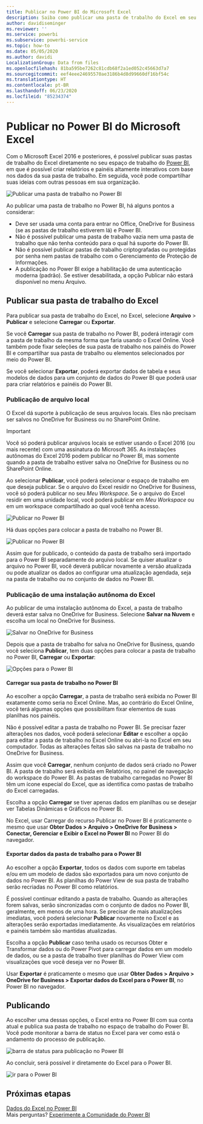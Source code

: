 ```yaml
---
title: Publicar no Power BI do Microsoft Excel
description: Saiba como publicar uma pasta de trabalho do Excel em seu site do Power BI.
author: davidiseminger
ms.reviewer: ''
ms.service: powerbi
ms.subservice: powerbi-service
ms.topic: how-to
ms.date: 05/05/2020
ms.author: davidi
LocalizationGroup: Data from files
ms.openlocfilehash: 81ba595be7262c81cdb68f2a1ed052c45663d7a7
ms.sourcegitcommit: eef4eee24695570ae3186b4d8d99660df16bf54c
ms.translationtype: HT
ms.contentlocale: pt-BR
ms.lasthandoff: 06/23/2020
ms.locfileid: "85234374"
---
```

# <a name="publish-to-power-bi-from-microsoft-excel"></a>Publicar no Power BI do Microsoft Excel
Com o Microsoft Excel 2016 e posteriores, é possível publicar suas pastas de trabalho do Excel diretamente no seu espaço de trabalho do [Power BI](https://powerbi.microsoft.com), em que é possível criar relatórios e painéis altamente interativos com base nos dados da sua pasta de trabalho. Em seguida, você pode compartilhar suas ideias com outras pessoas em sua organização.

![Publicar uma pasta de trabalho no Power BI](media/service-publish-from-excel/pbi_uploadexport2.png)

Ao publicar uma pasta de trabalho no Power BI, há alguns pontos a considerar:

* Deve ser usada uma conta para entrar no Office, OneDrive for Business (se as pastas de trabalho estiverem lá) e Power BI.
* Não é possível publicar uma pasta de trabalho vazia nem uma pasta de trabalho que não tenha conteúdo para o qual há suporte do Power BI.
* Não é possível publicar pastas de trabalho criptografadas ou protegidas por senha nem pastas de trabalho com o Gerenciamento de Proteção de Informações.
* A publicação no Power BI exige a habilitação de uma autenticação moderna (padrão). Se estiver desabilitada, a opção Publicar não estará disponível no menu Arquivo.

## <a name="publish-your-excel-workbook"></a>Publicar sua pasta de trabalho do Excel
Para publicar sua pasta de trabalho do Excel, no Excel, selecione **Arquivo** > **Publicar** e selecione **Carregar** ou **Exportar**.

Se você **Carregar** sua pasta de trabalho no Power BI, poderá interagir com a pasta de trabalho da mesma forma que faria usando o Excel Online. Você também pode fixar seleções de sua pasta de trabalho nos painéis do Power BI e compartilhar sua pasta de trabalho ou elementos selecionados por meio do Power BI.

Se você selecionar **Exportar**, poderá exportar dados de tabela e seus modelos de dados para um conjunto de dados do Power BI que poderá usar para criar relatórios e painéis do Power BI.

### <a name="local-file-publishing"></a>Publicação de arquivo local
O Excel dá suporte à publicação de seus arquivos locais. Eles não precisam ser salvos no OneDrive for Business ou no SharePoint Online.

> [!IMPORTANT]
> Você só poderá publicar arquivos locais se estiver usando o Excel 2016 (ou mais recente) com uma assinatura do Microsoft 365. As instalações autônomas do Excel 2016 podem publicar no Power BI, mas somente quando a pasta de trabalho estiver salva no OneDrive for Business ou no SharePoint Online.
> 

Ao selecionar **Publicar**, você poderá selecionar o espaço de trabalho em que deseja publicar. Se o arquivo do Excel residir no OneDrive for Business, você só poderá publicar no seu *Meu Workspace*. Se o arquivo do Excel residir em uma unidade local, você poderá publicar em *Meu Workspace* ou em um workspace compartilhado ao qual você tenha acesso.

![Publicar no Power BI](media/service-publish-from-excel/pbi_choose_workspace.png)

Há duas opções para colocar a pasta de trabalho no Power BI.

![Publicar no Power BI](media/service-publish-from-excel/pbi_uploadexport3.png)

Assim que for publicado, o conteúdo da pasta de trabalho será importado para o Power BI separadamente do arquivo local. Se quiser atualizar o arquivo no Power BI, você deverá publicar novamente a versão atualizada ou pode atualizar os dados ao configurar uma atualização agendada, seja na pasta de trabalho ou no conjunto de dados no Power BI.

### <a name="publishing-from-a-standalone-excel-installation"></a>Publicação de uma instalação autônoma do Excel
Ao publicar de uma instalação autônoma do Excel, a pasta de trabalho deverá estar salva no OneDrive for Business. Selecione **Salvar na Nuvem** e escolha um local no OneDrive for Business.

![Salvar no OneDrive for Business](media/service-publish-from-excel/pbi_savetoonedrive2.png)

Depois que a pasta de trabalho for salva no OneDrive for Business, quando você seleciona **Publicar**, tem duas opções para colocar a pasta de trabalho no Power BI, **Carregar** ou **Exportar**:

![Opções para o Power BI](media/service-publish-from-excel/pbi_uploadexport2.png)

#### <a name="upload-your-workbook-to-power-bi"></a>Carregar sua pasta de trabalho no Power BI
Ao escolher a opção **Carregar**, a pasta de trabalho será exibida no Power BI exatamente como seria no Excel Online. Mas, ao contrário do Excel Online, você terá algumas opções que possibilitam fixar elementos de suas planilhas nos painéis.

Não é possível editar a pasta de trabalho no Power BI. Se precisar fazer alterações nos dados, você poderá selecionar **Editar** e escolher a opção para editar a pasta de trabalho no Excel Online ou abri-la no Excel em seu computador. Todas as alterações feitas são salvas na pasta de trabalho no OneDrive for Business.

Assim que você **Carregar**, nenhum conjunto de dados será criado no Power BI. A pasta de trabalho será exibida em Relatórios, no painel de navegação do workspace do Power BI. As pastas de trabalho carregadas no Power BI têm um ícone especial do Excel, que as identifica como pastas de trabalho do Excel carregadas.

Escolha a opção **Carregar** se tiver apenas dados em planilhas ou se desejar ver Tabelas Dinâmicas e Gráficos no Power BI.

No Excel, usar Carregar do recurso Publicar no Power BI é praticamente o mesmo que usar **Obter Dados > Arquivo > OneDrive for Business > Conectar, Gerenciar e Exibir o Excel no Power BI** no Power BI do navegador.

#### <a name="export-workbook-data-to-power-bi"></a>Exportar dados da pasta de trabalho para o Power BI
Ao escolher a opção **Exportar**, todos os dados com suporte em tabelas e/ou em um modelo de dados são exportados para um novo conjunto de dados no Power BI. As planilhas do Power View de sua pasta de trabalho serão recriadas no Power BI como relatórios.

É possível continuar editando a pasta de trabalho. Quando as alterações forem salvas, serão sincronizadas com o conjunto de dados no Power BI, geralmente, em menos de uma hora. Se precisar de mais atualizações imediatas, você poderá selecionar **Publicar** novamente no Excel e as alterações serão exportadas imediatamente. As visualizações em relatórios e painéis também são mantidas atualizadas.

Escolha a opção **Publicar** caso tenha usado os recursos Obter e Transformar dados ou do Power Pivot para carregar dados em um modelo de dados, ou se a pasta de trabalho tiver planilhas do Power View com visualizações que você deseja ver no Power BI.

Usar **Exportar** é praticamente o mesmo que usar **Obter Dados > Arquivo > OneDrive for Business > Exportar dados do Excel para o Power BI**, no Power BI no navegador.

## <a name="publishing"></a>Publicando
Ao escolher uma dessas opções, o Excel entra no Power BI com sua conta atual e publica sua pasta de trabalho no espaço de trabalho do Power BI. Você pode monitorar a barra de status no Excel para ver como está o andamento do processo de publicação.

![barra de status para publicação no Power BI](media/service-publish-from-excel/pbi_publishingstatus.png)

Ao concluir, será possível ir diretamente do Excel para o Power BI.

![ir para o Power BI](media/service-publish-from-excel/pbi_gotopbi.png)

## <a name="next-steps"></a>Próximas etapas
[Dados do Excel no Power BI](service-excel-workbook-files.md)  
Mais perguntas? [Experimente a Comunidade do Power BI](https://community.powerbi.com/)


